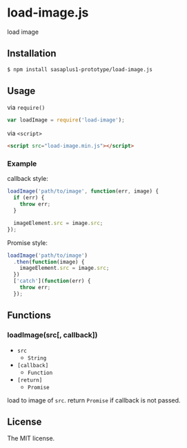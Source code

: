 # load-image.js

load image

## Installation

```sh
$ npm install sasaplus1-prototype/load-image.js
```

## Usage

via `require()`

```js
var loadImage = require('load-image');
```

via `<script>`

```html
<script src="load-image.min.js"></script>
```

### Example

callback style:

```js
loadImage('path/to/image', function(err, image) {
  if (err) {
    throw err;
  }

  imageElement.src = image.src;
});
```

Promise style:

```js
loadImage('path/to/image')
  .then(function(image) {
    imageElement.src = image.src;
  })
  ['catch'](function(err) {
    throw err;
  });
```

## Functions

### loadImage(src[, callback])

- `src`
  - `String`
- `[callback]`
  - `Function`
- `[return]`
  - `Promise`

load to image of `src`. return `Promise` if callback is not passed.

## License

The MIT license.
